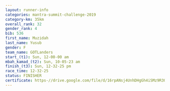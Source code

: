 ```yaml
---
layout: runner-info 
categories: mantra-summit-challenge-2019 
category-km: 35km 
overall_rank: 32
gender_rank: 4
bib: 536
first_name: Muzidah
last_name: Yusub
gender: F
team_name: GOTLanders
start_(t1): Sun, 12-00-00 am
mbah_kamad_(t2): Sun, 10-05-23 am
finish_(t3): Sun, 12-32-25 pm
race_time: 12-32-25
status: FINISHER
certificate: https-//drive.google.com/file/d/16rpANsj4UnhDHgGh4iSMz9R3QJz3ouzh/view?usp=sharing
---
```


